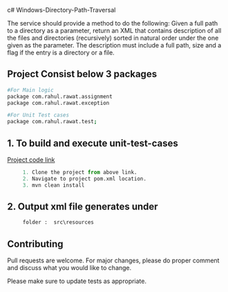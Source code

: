 c# Windows-Directory-Path-Traversal

The service should provide a method to do the following:
Given a full path to a directory as a parameter, return an XML that contains description of all the files and directories (recursively) sorted in natural order under the one given as the parameter. The description must include a full path, size and a flag if the entry is a directory or a file. 


## Project Consist below 3 packages 

```bash
#For Main logic
package com.rahul.rawat.assignment
package com.rahul.rawat.exception

#For Unit Test cases
package com.rahul.rawat.test;
```

## 1.	To build and execute unit-test-cases

[Project code link](https://github.com/RahulSinghRawat/WindowsDirectoryPathTraversal.git)

```python
     1. Clone the project from above link.
     2. Navigate to project pom.xml location.
     3. mvn clean install
```
## 2. Output xml file generates under 
```python
     folder :  src\resources
```
## Contributing
Pull requests are welcome. For major changes, please do proper comment and discuss what you would like to change.

Please make sure to update tests as appropriate.
